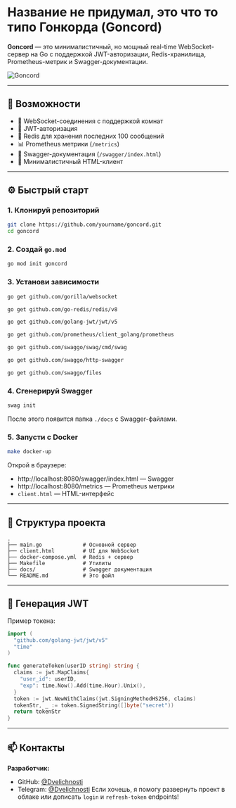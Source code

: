 # Название не придумал, это что то типо Гонкорда (Goncord)

**Goncord** — это минималистичный, но мощный real-time WebSocket-сервер на Go с поддержкой JWT-авторизации, Redis-хранилища, Prometheus-метрик и Swagger-документации.

![Goncord](https://img.shields.io/badge/Golang-Realtime-blue?style=flat-square)

---

## 🚀 Возможности

- 📡 WebSocket-соединения с поддержкой комнат
- 🔐 JWT-авторизация
- 🧠 Redis для хранения последних 100 сообщений
- 📊 Prometheus метрики (`/metrics`)
- 📘 Swagger-документация (`/swagger/index.html`)
- 🧪 Минималистичный HTML-клиент

---

## ⚙️ Быстрый старт

### 1. Клонируй репозиторий
```bash
git clone https://github.com/yourname/goncord.git
cd goncord
```

### 2. Создай `go.mod`
```bash
go mod init goncord
```

### 3. Установи зависимости
```bash
go get github.com/gorilla/websocket

go get github.com/go-redis/redis/v8

go get github.com/golang-jwt/jwt/v5

go get github.com/prometheus/client_golang/prometheus

go get github.com/swaggo/swag/cmd/swag

go get github.com/swaggo/http-swagger

go get github.com/swaggo/files
```

### 4. Сгенерируй Swagger
```bash
swag init
```

После этого появится папка `./docs` с Swagger-файлами.

### 5. Запусти с Docker
```bash
make docker-up
```

Открой в браузере:
- http://localhost:8080/swagger/index.html — Swagger
- http://localhost:8080/metrics — Prometheus метрики
- `client.html` — HTML-интерфейс

---

## 📁 Структура проекта
```
.
├── main.go             # Основной сервер
├── client.html         # UI для WebSocket
├── docker-compose.yml  # Redis + сервер
├── Makefile            # Утилиты
├── docs/               # Swagger документация
└── README.md           # Это файл
```

---

## 🔐 Генерация JWT
Пример токена:
```go
import (
  "github.com/golang-jwt/jwt/v5"
  "time"
)

func generateToken(userID string) string {
  claims := jwt.MapClaims{
    "user_id": userID,
    "exp": time.Now().Add(time.Hour).Unix(),
  }
  token := jwt.NewWithClaims(jwt.SigningMethodHS256, claims)
  tokenStr, _ := token.SignedString([]byte("secret"))
  return tokenStr
}
```

---
## 📫 Контакты

**Разработчик:**

- GitHub: [@Dvelichnosti](https://github.com/Dvelichnosti)  
- Telegram: [@Dvelichnosti](https://t.me/Dve_lichnosti)
Если хочешь, я помогу развернуть проект в облаке или дописать `login` и `refresh-token` endpoints!
